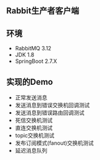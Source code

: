## Rabbit生产者客户端

## 环境

* RabbitMQ 3.12
* JDK 1.8
* SpringBoot 2.7.X

## 实现的Demo

* 正常发送消息
* 发送消息到错误交换机回调测试
* 发送消息到错误路由回调测试
* 死信交换机测试
* 直连交换机测试
* topic交换机测试
* 发布订阅模式(fanout)交换机测试
* 延迟消息队列


